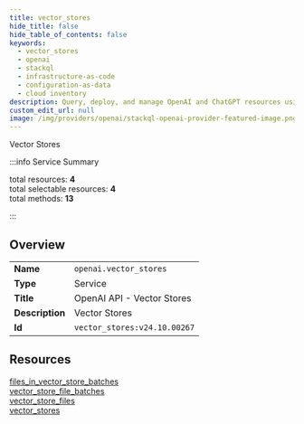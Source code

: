 ```yaml
---
title: vector_stores
hide_title: false
hide_table_of_contents: false
keywords:
  - vector_stores
  - openai
  - stackql
  - infrastructure-as-code
  - configuration-as-data
  - cloud inventory
description: Query, deploy, and manage OpenAI and ChatGPT resources using SQL.
custom_edit_url: null
image: /img/providers/openai/stackql-openai-provider-featured-image.png
---
```


Vector Stores  
    
:::info Service Summary

<div class="row">
<div class="providerDocColumn">
<span>total resources:&nbsp;<b>4</b></span><br />
<span>total selectable resources:&nbsp;<b>4</b></span><br />
<span>total methods:&nbsp;<b>13</b></span><br />
</div>
</div>

:::

## Overview
<table><tbody>
<tr><td><b>Name</b></td><td><code>openai.vector_stores</code></td></tr>
<tr><td><b>Type</b></td><td>Service</td></tr>
<tr><td><b>Title</b></td><td>OpenAI API - Vector Stores</td></tr>
<tr><td><b>Description</b></td><td>Vector Stores</td></tr>
<tr><td><b>Id</b></td><td><code>vector_stores:v24.10.00267</code></td></tr>
</tbody></table>

## Resources
<div class="row">
<div class="providerDocColumn">
<a href="/providers/openai/vector_stores/files_in_vector_store_batches/">files_in_vector_store_batches</a><br />
<a href="/providers/openai/vector_stores/vector_store_file_batches/">vector_store_file_batches</a><br />
</div>
<div class="providerDocColumn">
<a href="/providers/openai/vector_stores/vector_store_files/">vector_store_files</a><br />
<a href="/providers/openai/vector_stores/vector_stores/">vector_stores</a><br />
</div>
</div>
